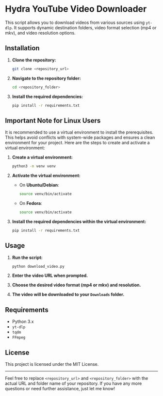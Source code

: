 # Hydra YouTube Video Downloader

This script allows you to download videos from various sources using `yt-dlp`. It supports dynamic destination folders, video format selection (mp4 or mkv), and video resolution options.

## Installation

1. **Clone the repository:**
    ```sh
    git clone <repository_url>
    ```

2. **Navigate to the repository folder:**
    ```sh
    cd <repository_folder>
    ```

3. **Install the required dependencies:**
    ```sh
    pip install -r requirements.txt
    ```

## Important Note for Linux Users

It is recommended to use a virtual environment to install the prerequisites. This helps avoid conflicts with system-wide packages and ensures a clean environment for your project. Here are the steps to create and activate a virtual environment:

1. **Create a virtual environment:**
    ```sh
    python3 -m venv venv
    ```

2. **Activate the virtual environment:**
    - On **Ubuntu/Debian**:
        ```sh
        source venv/bin/activate
        ```
    - On **Fedora**:
        ```sh
        source venv/bin/activate
        ```

3. **Install the required dependencies within the virtual environment:**
    ```sh
    pip install -r requirements.txt
    ```

## Usage

1. **Run the script:**
    ```sh
    python download_video.py
    ```

2. **Enter the video URL when prompted.**

3. **Choose the desired video format (mp4 or mkv) and resolution.**

4. **The video will be downloaded to your `Downloads` folder.**

## Requirements

- Python 3.x
- `yt-dlp`
- `tqdm`
- `FFmpeg`

## License

This project is licensed under the MIT License.

---

Feel free to replace `<repository_url>` and `<repository_folder>` with the actual URL and folder name of your repository. If you have any more questions or need further assistance, just let me know!
